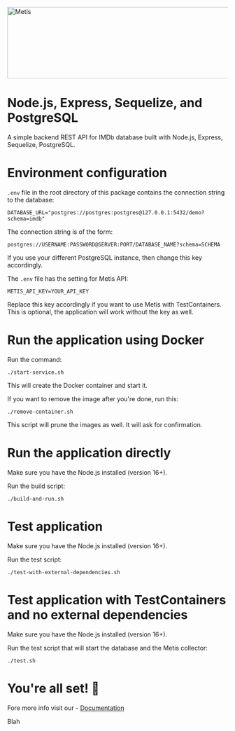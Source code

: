 <a href="https://www.metisdata.io/"><img src="https://static-asserts-public.s3.eu-central-1.amazonaws.com/metis-min-logo.png" width="605" height="163" alt="Metis"></a>

# Node.js, Express, Sequelize, and PostgreSQL

A simple backend REST API for IMDb database built with Node.js, Express, Sequelize, PostgreSQL.

# Environment configuration

`.env` file in the root directory of this package contains the connection string to the database:

```
DATABASE_URL="postgres://postgres:postgres@127.0.0.1:5432/demo?schema=imdb"
```

The connection string is of the form:

```
postgres://USERNAME:PASSWORD@SERVER:PORT/DATABASE_NAME?schema=SCHEMA
```

If you use your different PostgreSQL instance, then change this key accordingly.

The `.env` file has the setting for Metis API:

```
METIS_API_KEY=YOUR_API_KEY
```

Replace this key accordingly if you want to use Metis with TestContainers. This is optional, the application will work without the key as well.

# Run the application using Docker

Run the command:

```
./start-service.sh
```

This will create the Docker container and start it.

If you want to remove the image after you're done, run this:

```
./remove-container.sh
```

This script will prune the images as well. It will ask for confirmation.

# Run the application directly

Make sure you have the Node.js installed (version 16+).

Run the build script:

```
./build-and-run.sh
```

# Test application

Make sure you have the Node.js installed (version 16+).

Run the test script:

```
./test-with-external-dependencies.sh
```

# Test application with TestContainers and no external dependencies

Make sure you have the Node.js installed (version 16+).

Run the test script that will start the database and the Metis collector:

```
./test.sh
```

# You're all set! 🎉 
Fore more info visit our - [Documentation](https://docs.metisdata.io)


Blah